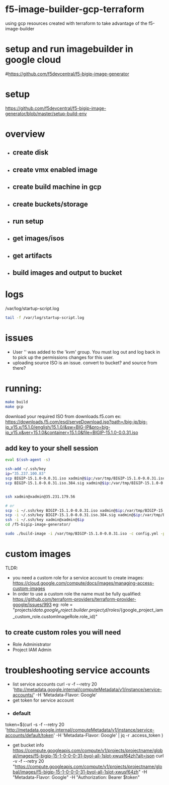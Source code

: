 # f5-image-builder-gcp-terraform
using gcp resources created with terraform to take advantage of the f5-image-builder

# setup and run imagebuilder in google cloud

#https://github.com/f5devcentral/f5-bigip-image-generator

# setup
https://github.com/f5devcentral/f5-bigip-image-generator/blob/master/setup-build-env

# overview
- ## create disk
- ## create vmx enabled image
- ## create build machine in gcp
- ## create buckets/storage
- ## run setup
- ## get images/isos
- ## get artifacts
- ## build images and output to bucket

# logs
/var/log/startup-script.log
```bash
tail -f /var/log/startup-script.log
```

# issues
- User '' was added to the 'kvm' group.  You must log out and log back in to
  pick up the permissions changes for this user.
- uploading source ISO is an issue.
  convert to bucket? and source from there?

# running:
```bash
make build
make gcp
```
download your required ISO from downloads.f5.com
ex: https://downloads.f5.com/esd/serveDownload.jsp?path=/big-ip/big-ip_v15.x/15.1.0/english/15.1.0/&sw=BIG-IP&pro=big-ip_v15.x&ver=15.1.0&container=15.1.0&file=BIGIP-15.1.0-0.0.31.iso

add key to your shell session
-----------------------
```bash
eval $(ssh-agent -s)

ssh-add ~/.ssh/key
ip="35.237.100.83"
scp BIGIP-15.1.0-0.0.31.iso xadmin@$ip:/var/tmp/BIGIP-15.1.0-0.0.31.iso
scp BIGIP-15.1.0-0.0.31.iso.384.sig xadmin@$ip:/var/tmp/BIGIP-15.1.0-0.0.31.iso.384.sig


ssh xadmin@xadmin@35.231.179.56

# or
scp -i ~/.ssh/key BIGIP-15.1.0-0.0.31.iso xadmin@$ip:/var/tmp/BIGIP-15.1.0-0.0.31.iso
scp -i ~/.ssh/key BIGIP-15.1.0-0.0.31.iso.384.sig xadmin@$ip:/var/tmp/BIGIP-15.1.0-0.0.31.iso.384.sig
ssh -i ~/.ssh/key xadmin@xadmin@$ip
cd /f5-bigip-image-generator/

sudo ./build-image -i /var/tmp/BIGIP-15.1.0-0.0.31.iso -c config.yml -p gce -m all -b 1 --log-level DEBUG
```
# custom images
TLDR: 
- you need a custom role for a service account to create images:
  https://cloud.google.com/compute/docs/images/managing-access-custom-images
- In order to use a custom role the name must be fully qualified:
  https://github.com/terraform-providers/terraform-provider-google/issues/993
  eg:
  role    = "projects/${data.google_project.builder.project_id}/roles/${google_project_iam_custom_role.customImageRole.role_id}"
## to create custom roles you will need
- Role Administrator
- Project IAM Admin

# troubleshooting service accounts
- list service accounts
curl -v -f --retry 20 'http://metadata.google.internal/computeMetadata/v1/instance/service-accounts/' -H 'Metadata-Flavor: Google'
- get token for service account
- ### default
token=$(curl -s -f --retry 20 'http://metadata.google.internal/computeMetadata/v1/instance/service-accounts/default/token' -H 'Metadata-Flavor: Google' | jq -r .access_token )
- get bucket info
https://compute.googleapis.com/compute/v1/projects/projectname/global/images/f5-bigip-15-1-0-0-0-31-byol-all-1slot-xwusf64zh?alt=json
curl -v -f --retry 20 "https://compute.googleapis.com/compute/v1/projects/projectname/global/images/f5-bigip-15-1-0-0-0-31-byol-all-1slot-xwusf64zh" -H "Metadata-Flavor: Google" -H "Authorization: Bearer $token"